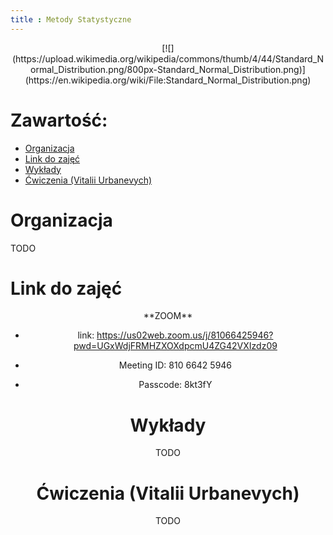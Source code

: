 ```yaml
---
title : Metody Statystyczne
---
```


<center>
[![](https://upload.wikimedia.org/wikipedia/commons/thumb/4/44/Standard_Normal_Distribution.png/800px-Standard_Normal_Distribution.png)](https://en.wikipedia.org/wiki/File:Standard_Normal_Distribution.png)
</center>



# Zawartość:

* [Organizacja](#organizacja)
* [Link do zajęć](#link-do-zajęć)
* [Wykłady](#wykłady)
* [Ćwiczenia (Vitalii Urbanevych)](#ćwiczenia-vitalii-urbanevych)



# Organizacja

TODO


# Link do zajęć

<center>
**ZOOM**
<center>

- link: <https://us02web.zoom.us/j/81066425946?pwd=UGxWdjFRMHZXOXdpcmU4ZG42VXIzdz09>

- Meeting ID: 810 6642 5946

- Passcode: 8kt3fY


# Wykłady

TODO


# Ćwiczenia (Vitalii Urbanevych)

TODO


